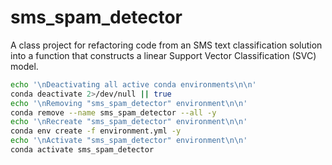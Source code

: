 # sms_spam_detector
A class project for refactoring code from an SMS text classification solution into a function that constructs a linear Support Vector Classification (SVC) model. 

```bash
echo '\nDeactivating all active conda environments\n\n'
conda deactivate 2>/dev/null || true
echo '\nRemoving "sms_spam_detector" environment\n\n'
conda remove --name sms_spam_detector --all -y
echo '\nRecreate "sms_spam_detector" environment\n\n'
conda env create -f environment.yml -y
echo '\nActivate "sms_spam_detector" environment\n\n'
conda activate sms_spam_detector
```